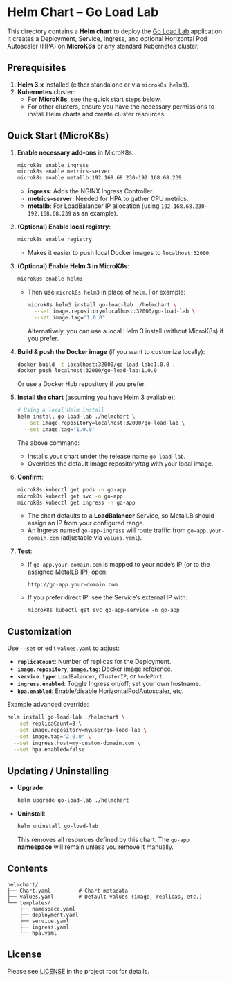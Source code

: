 # Helm Chart – Go Load Lab

This directory contains a **Helm chart** to deploy the [Go Load Lab](https://github.com/JoobyPM/go-load-lab) application. It creates a Deployment, Service, Ingress, and optional Horizontal Pod Autoscaler (HPA) on **MicroK8s** or any standard Kubernetes cluster.

## Prerequisites

1. **Helm 3.x** installed (either standalone or via `microk8s helm3`).
2. **Kubernetes** cluster:
   - For **MicroK8s**, see the quick start steps below.
   - For other clusters, ensure you have the necessary permissions to install Helm charts and create cluster resources.

## Quick Start (MicroK8s)

1. **Enable necessary add-ons** in MicroK8s:
   ```bash
   microk8s enable ingress
   microk8s enable metrics-server
   microk8s enable metallb:192.168.68.230-192.168.68.239
   ```
   - **ingress**: Adds the NGINX Ingress Controller.  
   - **metrics-server**: Needed for HPA to gather CPU metrics.  
   - **metallb**: For LoadBalancer IP allocation (using `192.168.68.230-192.168.68.239` as an example).

2. **(Optional) Enable local registry**:
   ```bash
   microk8s enable registry
   ```
   - Makes it easier to push local Docker images to `localhost:32000`.

3. **(Optional) Enable Helm 3 in MicroK8s**:
   ```bash
   microk8s enable helm3
   ```
   - Then use `microk8s helm3` in place of `helm`. For example:
     ```bash
     microk8s helm3 install go-load-lab ./helmchart \
       --set image.repository=localhost:32000/go-load-lab \
       --set image.tag="1.0.0"
     ```
     Alternatively, you can use a local Helm 3 install (without MicroK8s) if you prefer.

4. **Build & push the Docker image** (if you want to customize locally):
   ```bash
   docker build -t localhost:32000/go-load-lab:1.0.0 .
   docker push localhost:32000/go-load-lab:1.0.0
   ```
   Or use a Docker Hub repository if you prefer.

5. **Install the chart** (assuming you have Helm 3 available):
   ```bash
   # Using a local Helm install
   helm install go-load-lab ./helmchart \
     --set image.repository=localhost:32000/go-load-lab \
     --set image.tag="1.0.0"
   ```
   The above command:
   - Installs your chart under the release name `go-load-lab`.
   - Overrides the default image repository/tag with your local image.

6. **Confirm**:
   ```bash
   microk8s kubectl get pods -n go-app
   microk8s kubectl get svc -n go-app
   microk8s kubectl get ingress -n go-app
   ```
   - The chart defaults to a **LoadBalancer** Service, so MetalLB should assign an IP from your configured range.
   - An Ingress named `go-app-ingress` will route traffic from `go-app.your-domain.com` (adjustable via `values.yaml`).

7. **Test**:
   - If `go-app.your-domain.com` is mapped to your node’s IP (or to the assigned MetalLB IP), open:
     ```
     http://go-app.your-domain.com
     ```
   - If you prefer direct IP: see the Service’s external IP with:
     ```
     microk8s kubectl get svc go-app-service -n go-app
     ```

## Customization

Use `--set` or edit `values.yaml` to adjust:

- **`replicaCount`**: Number of replicas for the Deployment.  
- **`image.repository`**, **`image.tag`**: Docker image reference.  
- **`service.type`**: `LoadBalancer`, `ClusterIP`, or `NodePort`.  
- **`ingress.enabled`**: Toggle Ingress on/off; set your own hostname.  
- **`hpa.enabled`**: Enable/disable HorizontalPodAutoscaler, etc.

Example advanced override:
```bash
helm install go-load-lab ./helmchart \
  --set replicaCount=3 \
  --set image.repository=myuser/go-load-lab \
  --set image.tag="2.0.0" \
  --set ingress.host=my-custom-domain.com \
  --set hpa.enabled=false
```

## Updating / Uninstalling

- **Upgrade**:
  ```bash
  helm upgrade go-load-lab ./helmchart
  ```
- **Uninstall**:
  ```bash
  helm uninstall go-load-lab
  ```
  This removes all resources defined by this chart. The `go-app` **namespace** will remain unless you remove it manually.

## Contents

```
helmchart/
├── Chart.yaml         # Chart metadata
├── values.yaml        # Default values (image, replicas, etc.)
└── templates/
    ├── namespace.yaml
    ├── deployment.yaml
    ├── service.yaml
    ├── ingress.yaml
    └── hpa.yaml
```

## License

Please see [LICENSE](../LICENSE) in the project root for details.